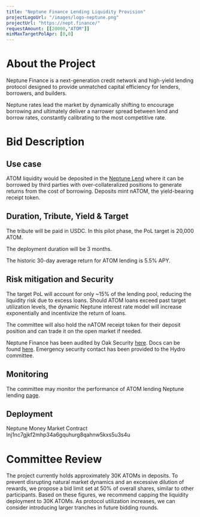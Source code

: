 ```yaml
---
title: "Neptune Finance Lending Liquidity Provision"
projectLogoUrl: "/images/logo-neptune.png"
projectUrl: "https://nept.finance/"
requestAmount: [[20000,"ATOM"]]
minMaxTargetPolApr: [0,0]
---
```


# About the Project

Neptune Finance is a next-generation credit network and high-yield lending protocol designed to provide unmatched capital efficiency for lenders, borrowers, and builders.

Neptune rates lead the market by dynamically shifting to encourage borrowing and ultimately deliver a narrower spread between lend and borrow rates,
constantly calibrating to the most competitive rate.

# Bid Description

## Use case

ATOM liquidity would be deposited in the [Neptune Lend](https://app.nept.finance/lend/) where it can be borrowed by third parties with over-collateralized positions to generate returns from the cost of borrowing.
Deposits mint nATOM, the yield-bearing receipt token.

## Duration, Tribute, Yield & Target

The tribute will be paid in USDC.
In this pilot phase, the PoL target is 20,000 ATOM.

The deployment duration will be 3 months.

The historic 30-day average return for ATOM lending is 5.5% APY.

## Risk mitigation and Security

The target PoL will account for only ~15% of the lending pool, reducing the liquidity risk due to excess loans.
Should ATOM loans exceed past target utilization levels, the dynamic Neptune interest rate model will increase exponentially and incentivize the return of loans.

The committee will also hold the nATOM receipt token for their deposit position and can trade it on the open market if needed.

Neptune Finance has been audited by Oak Security [here](https://github.com/oak-security/audit-reports/tree/master/Neptune).
Docs can be found [here](https://docs.nept.finance/).
Emergency security contact has been provided to the Hydro committee.

## Monitoring

The committee may monitor the performance of ATOM lending Neptune lending [page](https://app.nept.finance/asset-details/?denom=ibc%2FC4CFF46FD6DE35CA4CF4CE031E643C8FDC9BA4B99AE598E9B0ED98FE3A2319F9).

## Deployment

Neptune Money Market Contract
Inj1nc7gjkf2mhp34a6gquhurg8qahnw5kxs5u3s4u

# Committee Review

The project currently holds approximately 30K ATOMs in deposits. To prevent disrupting natural market dynamics and an excessive dilution of rewards, we propose a bid limit set at 50% of overall shares, similar to other participants. Based on these figures, we recommend capping the liquidity deployment to 30K ATOMs. As protocol utilization increases, we can consider introducing larger tranches in future bidding rounds.

